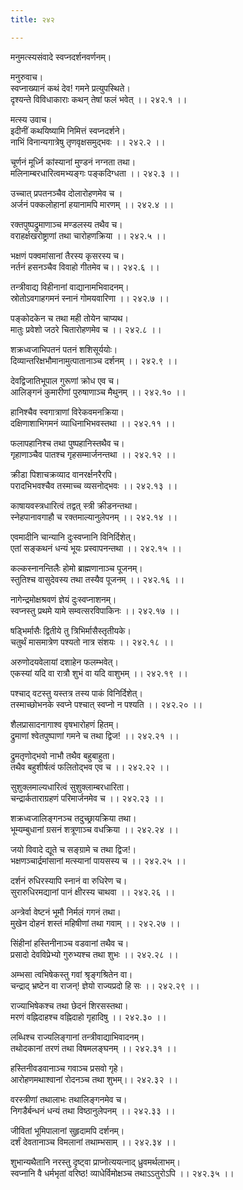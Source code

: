 ```yaml
---
title: २४२

---
```

मनुमत्स्यसंवादे स्वप्नदर्शनवर्णनम्।  
  
मनुरुवाच।  
स्वप्नाख्यानं कथं देव! गमने प्रत्युपस्थिते।  
दृश्यन्ते विविधाकाराः कथन् तेषां फलं भवेत् ।। २४२.१ ।।  
  
मत्स्य उवाच।  
इदीनीं कथयिष्यामि निमित्तं स्वप्नदर्शने।  
नाभिं विनान्यगात्रेषु तृणवृक्षसमुद्भवः ।। २४२.२ ।।  
  
चूर्णनं मूर्ध्नि कांस्यानां मुण्डनं नग्नता तथा।  
मलिनाम्बरधारित्वमभ्यङ्गः पङ्कदिग्धता ।। २४२.३ ।।  
   
उच्चात् प्रपतनञ्चैव दोलारोहणमेव च ।  
अर्जनं पक्कलोहानां हयानामपि मारणम् ।। २४२.४ ।।  
  
रक्तपुष्पद्रुमाणाञ्च मण्डलस्य तथैव च।  
वराहर्क्षखरोष्ट्राणां तथा चारोहणक्रिया ।। २४२.५ ।।  
  
भक्षणं पक्वमांसानां तैरस्य कृसरस्य च।  
नर्तनं हसनञ्चैव विवाहो गीतमेव च।। २४२.६ ।।  
  
तन्त्रीवाद्य विहीनानां वाद्यानामभिवादनम्।  
स्रोतोऽवगाहगमनं स्नानं गोमयवारिणा ।। २४२.७ ।।  
  
पङ्कोदकेन च तथा मही तोयेन चाप्यथ।  
मातुः प्रवेशो जठरे चितारोहणमेव च ।। २४२.८ ।।  
  
शक्रध्वजाभिपतनं पतनं शशिसूर्ययोः।  
दिव्यान्तरिक्षभौमानामुत्पातानाञ्च दर्शनम् ।। २४२.९ ।।  
  
देवद्विजातिभूपाल गुरूणां क्रोध एव च।  
आलिङ्गनं कुमारीणां पुरुषाणाञ्च मैथुनम् ।। २४२.१० ।।  
  
हानिश्चैव स्वगात्राणां विरेकवमनक्रिया।  
दक्षिणाशाभिगमनं व्याधिनाभिभवस्तथा ।। २४२.११ ।।  
  
फलापहानिश्च तथा पुष्पहानिस्तथैव च।  
गृहाणाञ्चैव पातश्च गृहसम्मार्जनन्तथा ।। २४२.१२ ।।  
  
क्रीडा पिशाचक्रव्याद वानरर्क्षनरैरपि।  
परादभिभवश्चैव तस्माच्च व्यसनोद्भवः ।। २४२.१३ ।।  
  
काषायवस्त्रधारित्वं तद्वत् स्त्री क्रीडनन्तथा।  
स्नेहपानावगाहौ च रक्तमाल्यानुलेपनम् ।। २४२.१४ ।।  
  
एवमादीनि चान्यानि दुःस्वप्नानि विनिर्दिशेत्।  
एतां सङ्कथनं धन्यं भूयः प्रस्वापनन्तथा ।। २४२.१५ ।।  
  
कल्कस्नानन्तिलैः होमो ब्राह्मणानाञ्च पूजनम्।  
स्तुतिश्च वासुदेवस्य तथा तस्यैव पूजनम् ।। २४२.१६ ।।  
  
नागेन्द्रमोक्षश्रवणं ज्ञेयं दुःस्वप्नाशनम्।  
स्वप्नस्तु प्रथमे यामे सम्वत्सरविपाकिनः ।। २४२.१७ ।।  
  
षड्भिर्मासैः द्वितीये तु त्रिभिर्मासैस्तृतीयके।  
चतुर्थं मासमात्रेण पश्यतो नात्र संशयः ।। २४२.१८ ।।  
  
अरुणोदयवेलायां दशाहेन फलम्भवेत्।  
एकस्यां यदि वा रात्रौ शुभं वा यदि वाशुभम् ।। २४२.१९ ।।  
  
पश्चाद् वटस्तु यस्तत्र तस्य पाकं विनिर्दिशेत्।  
तस्माच्छोभनके स्वप्ने पश्चात् स्वप्नो न पश्यति ।। २४२.२० ।।  
  
शैलप्रासादनागाश्व वृषभारोहणं हितम्।  
द्रुमाणां श्वेतपुष्पाणां गमने च तथा द्विज! ।। २४२.२१ ।।  
  
द्रुमतृणोद्भवो नाभौ तथैव बहुबाहुता।  
तथैव बहुशीर्षत्वं फलितोद्भव एव च ।। २४२.२२ ।।  
  
सुशुक्लमाल्यधारित्वं सुशुक्लाम्बरधारिता।  
चन्द्रार्कताराग्रहणं परिमार्जनमेव च ।। २४२.२३ ।।  
  
शक्रध्वजालिङ्गनञ्च तदुच्छ्रायक्रिया तथा।  
भूम्यम्बुधानां ग्रसनं शत्रूणाञ्च वधक्रिया ।। २४२.२४ ।।  
  
जयो विवादे द्यूते च सङ्ग्रामे च तथा द्विज!।  
भक्षणञ्चार्द्रमांसानां मत्स्यानां पायसस्य च ।। २४२.२५ ।।  
  
दर्शनं रुधिरस्यापि स्नानं वा रुधिरेण च।  
सुरारुधिरमद्यानां पानं क्षीरस्य चाथवा ।। २४२.२६ ।।  
  
अन्त्रेर्वा वेष्टनं भूमौ निर्मलं गगनं तथा।  
मुखेन दोहनं शस्तं महिषीणां तथा गवाम् ।। २४२.२७ ।।  
  
सिंहीनां हस्तिनीनाञ्च वडवानां तथैव च।  
प्रसादो देवविप्रेभ्यो गुरुभ्यश्च तथा शुभः ।। २४२.२८ ।।  
  
अम्भसा त्वभिषेकस्तु गवां श्रृङ्गश्रितेन वा।  
चन्द्राद् भ्रष्टेन वा राजन्! ज्ञेयो राज्यप्रदो हि सः ।। २४२.२९ ।।  
  
राज्याभिषेकश्च तथा छेदनं शिरसस्तथा।  
मरणं वह्निदाहश्च वह्निदाहो गृहादिषु ।। २४२.३० ।।  
  
लब्धिश्च राज्यलिङ्गानां तन्त्रीवाद्याभिवादनम्।  
तथोदकानां तरणं तथा विषमलङ्घनम् ।। २४२.३१ ।।  
  
हस्तिनीवडवानाञ्च गवाञ्च प्रसवो गृहे।  
आरोहणमथाश्वानां रोदनञ्च तथा शुभम्।। २४२.३२ ।।  
  
वरस्त्रीणां तथालाभः तथालिङ्गनमेव च।  
निगडैर्बन्धनं धन्यं तथा विष्ठानुलेपनम् ।। २४२.३३ ।।  
  
जीवितां भूमिपालानां सुहृदामपि दर्शनम्।  
दर्शं देवतानाञ्च विमलानां तथाम्भसाम् ।। २४२.३४ ।।  
  
शुभान्यथैतानि नरस्तु दृष्ट्वा प्राप्नोत्ययत्नाद् ध्रुवमर्थलाभम्।  
स्वप्नानि वै धर्मभृतां वरिष्ठ! व्याधेर्विमोक्षञ्च तथाऽऽतुरोऽपि ।। २४२.३५ ।।